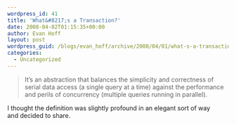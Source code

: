 ```yaml
---
wordpress_id: 41
title: 'What&#8217;s a Transaction?'
date: 2008-04-02T01:15:35+00:00
author: Evan Hoff
layout: post
wordpress_guid: /blogs/evan_hoff/archive/2008/04/01/what-s-a-transaction.aspx
categories:
  - Uncategorized
---
```

> It&#8217;s an abstraction that balances the simplicity and correctness&nbsp;of serial data access (a single query at a time)&nbsp;against the performance and perils&nbsp;of concurrency (multiple queries running in parallel).

I thought the definition was slightly profound in an elegant sort of way and&nbsp;decided to share.